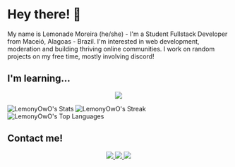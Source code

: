 Hey there! 👋
=================================

 My name is Lemonade Moreira (he/she) - I'm a Student Fullstack Developer from Maceió, Alagoas - Brazil. I'm interested in web development, moderation and building thriving online communities. I work on random projects on my free time, mostly involving discord!
## I'm learning...
<p align="center">
  <a href="https://skillicons.dev">
    <img src="https://skillicons.dev/icons?i=js,html,css,mysql,python" />
  </a>
</p>

![LemonyOwO's Stats](https://github-readme-stats.vercel.app/api?username=LemonyOwO&theme=vue-dark&show_icons=true&hide_border=true&count_private=true)
![LemonyOwO's Streak](https://github-readme-streak-stats.herokuapp.com/?user=LemonyOwO&theme=vue-dark&hide_border=true)
![LemonyOwO's Top Languages](https://github-readme-stats.vercel.app/api/top-langs/?username=LemonyOwO&theme=vue-dark&show_icons=true&hide_border=true&layout=compact)

## Contact me!
<p align="center">
  <a href="https://www.linkedin.com/in/mateus-moreira-919948278">
    <img src="https://skillicons.dev/icons?i=linkedin" />
 <a href="mailto:lemlemony@gmail.com">
    <img src="https://skillicons.dev/icons?i=gmail" />
<a href="https://discordapp.com/users/540236356522344448">
    <img src="https://skillicons.dev/icons?i=discord" />
  </a>
</p>

